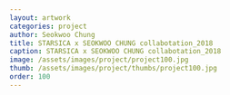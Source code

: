 ```yaml
---
layout: artwork
categories: project
author: Seokwoo Chung
title: STARSICA x SEOKWOO CHUNG collabotation_2018
caption: STARSICA x SEOKWOO CHUNG collabotation_2018
image: /assets/images/project/project100.jpg
thumb: /assets/images/project/thumbs/project100.jpg
order: 100
---
```

